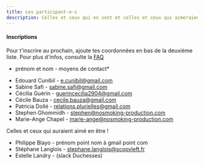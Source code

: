 ```yaml
---
title: Les participant·e·s
description: Celles et ceux qui en sont et celles et ceux qui aimeraient en être !
---
```


#### Inscriptions

Pour t'inscrire au prochain, ajoute tes coordonnées en bas de la deuxième liste.
Pour plus d'infos, consulte la [FAQ](http://walkingdev.fr/#walkingdev/cnv/blob/master/v-34/faq.md)

* prénom et nom - moyens de contact*

- Edouard Cunibil - e.cunibil@gmail.com 
- Sabine Safi - sabine.safi@gmail.com
- Cécilia Guérin - guerincecilia2904@gmail.com
- Cécile Bauza - cecile.bauza@gmail.com
- Patricia Dollé - relations.plurielles@gmail.com
- Stephen Ghommidh - stephen@nosmoking-production.com
- Marie-Ange Chapel - marie-ange@nosmoking-production.com

Celles et ceux qui auraient aimé en être !

- Philippe Blayo - prénom point nom à gmail point com
- Stéphane Langlois - stephane.langlois@scopyleft.fr 
- Estelle Landry - (slack Duchesses)
